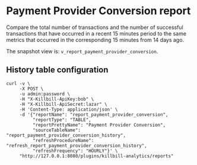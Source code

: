 # Payment Provider Conversion report

Compare the total number of transactions and the number of successful transactions that have occurred in a recent 15 minutes 
period to the same metrics that occurred in the corresponding 15 minutes from 14 days ago.

The snapshot view is: `v_report_payment_provider_conversion`.

## History table configuration

```
curl -v \
     -X POST \
     -u admin:password \
     -H "X-Killbill-ApiKey:bob" \
     -H "X-Killbill-ApiSecret:lazar" \
     -H 'Content-Type: application/json' \
     -d '{"reportName": "report_payment_provider_conversion",
          "reportType": "TABLE",
          "reportPrettyName": "Payment Provider Conversion",
          "sourceTableName": "report_payment_provider_conversion_history",
          "refreshProcedureName": "refresh_report_payment_provider_conversion_history",
          "refreshFrequency": "HOURLY"}' \
     "http://127.0.0.1:8080/plugins/killbill-analytics/reports"
```
